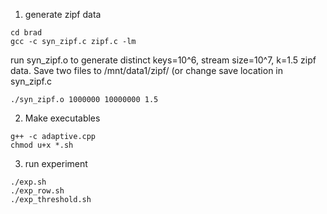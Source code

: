
1. generate zipf data
```
cd brad
gcc -c syn_zipf.c zipf.c -lm
```
run syn_zipf.o to generate distinct keys=10^6, stream size=10^7, k=1.5 zipf data. Save two files to /mnt/data1/zipf/ (or change save location in syn_zipf.c
```
./syn_zipf.o 1000000 10000000 1.5
```

2. Make executables
```
g++ -c adaptive.cpp
chmod u+x *.sh
```

3. run experiment 
```
./exp.sh
./exp_row.sh
./exp_threshold.sh
```
